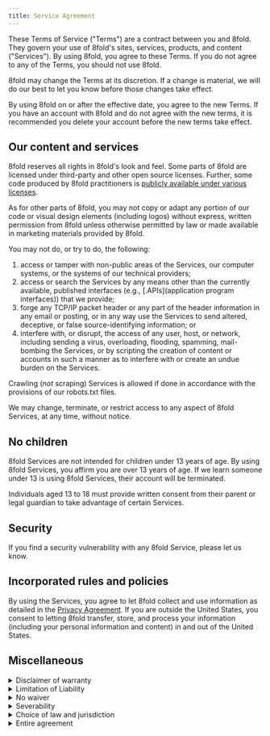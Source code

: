 ```yaml
---
title: Service Agreement
---
```


These Terms of Service \("Terms"\) are a contract between you and 8fold. They govern your use of 8fold's sites, services, products, and content \("Services"\). By using 8fold, you agree to these Terms. If you do not agree to any of the Terms, you should not use 8fold.

8fold may change the Terms at its discretion. If a change is material, we will do our best to let you know before those changes take effect.

By using 8fold on or after the effective date, you agree to the new Terms. If you have an account with 8fold and do not agree with the new terms, it is recommended you delete your account before the new terms take effect.

## Our content and services

8fold reserves all rights in 8fold's look and feel. Some parts of 8fold are licensed under third-party and other open source licenses. Further, some code produced by 8fold practitioners is [publicly available under various licenses](https://github.com/8fold).

As for other parts of 8fold, you may not copy or adapt any portion of our code or visual design elements (including logos) without express, written permission from 8fold unless otherwise permitted by law or made available in marketing materials provided by 8fold.

You may not do, or try to do, the following:

1. access or tamper with non-public areas of the Services, our computer systems, or the systems of our technical providers; 
2. access or search the Services by any means other than the currently available, published interfaces (e.g., [.APIs](application program interfaces)) that we provide;
3. forge any TCP/IP packet header or any part of the header information in any email or posting, or in any way use the Services to send altered, deceptive, or false source-identifying information; or
4. interfere with, or disrupt, the access of any user, host, or network, including sending a virus, overloading, flooding, spamming, mail-bombing the Services, or by scripting the creation of content or accounts in such a manner as to interfere with or create an undue burden on the Services.

Crawling (_not_ scraping) Services is allowed if done in accordance with the provisions of our robots.txt files.

We may change, terminate, or restrict access to any aspect of 8fold Services, at any time, without notice.

## No children

8fold Services are not intended for children under 13 years of age. By using 8fold Services, you affirm you are over 13 years of age. If we learn someone under 13 is using 8fold Services, their account will be terminated.

Individuals aged 13 to 18 must provide written consent from their parent or legal guardian to take advantage of certain Services.

## Security

If you find a security vulnerability with any 8fold Service, please let us know.

## Incorporated rules and policies

By using the Services, you agree to let 8fold collect and use information as detailed in the [Privacy Agreement](/legal/privacy-agreement). If you are outside the United States, you consent to letting 8fold transfer, store, and process your information \(including your personal information and content\) in and out of the United States.

## Miscellaneous

<details>
	<summary>Disclaimer of warranty</summary>
	<p>8fold provides the Services to you as is. You use them at your own risk and discretion. That means they do not come with any warranty unless otherwise expressed by individual practitioners. None expressed, none implied. No implied warranty of merchantability, fitness for a particular purpose, availability, security, title, or non-infringement.</p>
</details>

<details>
	<summary>Limitation of Liability</summary>
	<p>8fold will not be liable to you for any damages that arise from your use of the Services. This includes if Services are hacked or become unavailable. This includes all types of damages (indirect, incidental, consequential, special, or exemplary). And it includes all kinds of legal claims, such as breach of contract, breach of warranty, tort, or any other loss.</p>
</details>

<details>
	<summary>No waiver</summary>
	<p>If 8fold does not exercise a particular right under these Terms, that does not waive the right to do so.</p>
</details>

<details>
	<summary>Severability</summary>
	<p>If any provision of these terms is found invalid by a court of competent jurisdiction, you agree that the court should try to give effect to the parties' intentions as reflected in the provision that other provisions of the Terms will remain in full effect.</p>
</details>

<details>
	<summary>Choice of law and jurisdiction</summary>
	<p>These Terms are governed by Virginia law, without reference to its conflict in laws provisions. You agree that any suit arising from the Services must take place in a court located in Alexandria, Virginia.</p>
</details>

<details>
	<summary>Entire agreement</summary>
	<p>These Terms (including any document incorporated by reference into them) are the whole agreement between 8fold and yourself concerning the Services.</p>
</details>
